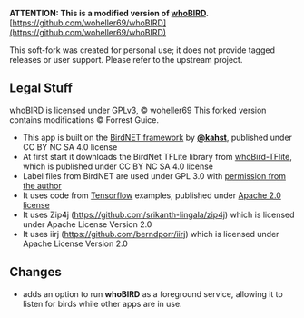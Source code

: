 **ATTENTION: This is a modified version of [whoBIRD](https://github.com/woheller69/whoBIRD).**
[https://github.com/woheller69/whoBIRD](https://github.com/woheller69/whoBIRD)

This soft-fork was created for personal use; it does not provide tagged releases or user support.
Please refer to the upstream project.

## Legal Stuff

whoBIRD is licensed under GPLv3, © woheller69
This forked version contains modifications © Forrest Guice.

- This app is built on the [BirdNET framework](https://github.com/kahst/BirdNET-Analyzer) by [**@kahst**](https://github.com/kahst), published under CC BY NC SA 4.0 license
- At first start it downloads the BirdNet TFLite library from [whoBird-TFlite](https://github.com/woheller69/whoBIRD-TFlite), which is published under CC BY NC SA 4.0 license
- Label files from BirdNET are used under GPL 3.0 with [permission from the author](https://github.com/woheller69/whoBIRD/issues/1)
- It uses code from [Tensorflow](https://www.tensorflow.org/lite/examples) examples, published under [Apache 2.0 license](https://www.apache.org/licenses/LICENSE-2.0.html)
- It uses Zip4j (https://github.com/srikanth-lingala/zip4j) which is licensed under Apache License Version 2.0
- It uses iirj (https://github.com/berndporr/iirj) which is licensed under Apache License Version 2.0

## Changes
* adds an option to run **whoBIRD** as a foreground service, allowing it to listen for birds while other apps are in use.